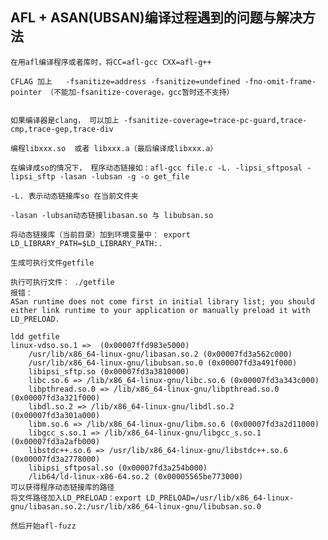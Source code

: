 ## AFL + ASAN(UBSAN)编译过程遇到的问题与解决方法
    在用afl编译程序或者库时，将CC=afl-gcc CXX=afl-g++

    CFLAG 加上   -fsanitize=address -fsanitize=undefined -fno-omit-frame-pointer （不能加-fsanitize-coverage，gcc暂时还不支持）


    如果编译器是clang， 可以加上 -fsanitize-coverage=trace-pc-guard,trace-cmp,trace-gep,trace-div

    编程libxxx.so  或者 libxxx.a（最后编译成libxxx.a）

    在编译成so的情况下， 程序动态链接如：afl-gcc file.c -L. -lipsi_sftposal -lipsi_sftp -lasan -lubsan -g -o get_file

    -L. 表示动态链接库so 在当前文件夹

    -lasan -lubsan动态链接libasan.so 与 libubsan.so  

    将动态链接库（当前目录）加到环境变量中： export LD_LIBRARY_PATH=$LD_LIBRARY_PATH:.

    生成可执行文件getfile

    执行可执行文件： ./getfile
    报错：
    ASan runtime does not come first in initial library list; you should either link runtime to your application or manually preload it with LD_PRELOAD.

    ldd getfile
    linux-vdso.so.1 =>  (0x00007ffd983e5000)
        /usr/lib/x86_64-linux-gnu/libasan.so.2 (0x00007fd3a562c000)
        /usr/lib/x86_64-linux-gnu/libubsan.so.0 (0x00007fd3a491f000)
        libipsi_sftp.so (0x00007fd3a3810000)
        libc.so.6 => /lib/x86_64-linux-gnu/libc.so.6 (0x00007fd3a343c000)
        libpthread.so.0 => /lib/x86_64-linux-gnu/libpthread.so.0 (0x00007fd3a321f000)
        libdl.so.2 => /lib/x86_64-linux-gnu/libdl.so.2 (0x00007fd3a301a000)
        libm.so.6 => /lib/x86_64-linux-gnu/libm.so.6 (0x00007fd3a2d11000)
        libgcc_s.so.1 => /lib/x86_64-linux-gnu/libgcc_s.so.1 (0x00007fd3a2afb000)
        libstdc++.so.6 => /usr/lib/x86_64-linux-gnu/libstdc++.so.6 (0x00007fd3a2778000)
        libipsi_sftposal.so (0x00007fd3a254b000)
        /lib64/ld-linux-x86-64.so.2 (0x00005565be773000)
    可以获得程序动态链接库的路径
    将文件路径加入LD_PRELOAD：export LD_PRELOAD=/usr/lib/x86_64-linux-gnu/libasan.so.2:/usr/lib/x86_64-linux-gnu/libubsan.so.0

    然后开始afl-fuzz
